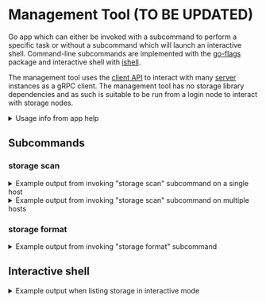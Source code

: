 # Management Tool (TO BE UPDATED)

Go app which can either be invoked with a subcommand to perform a specific task or without a subcommand which will launch an interactive shell.
Command-line subcommands are implemented with the [go-flags](https://github.com/jessevdk/go-flags) package and interactive shell with [ishell](https://github.com/abiosoft/ishell).

The management tool uses the [client API](../../client) to interact with many [server](../../server) instances as a gRPC client.
The management tool has no storage library dependencies and as such is suitable to be run from a login node to interact with storage nodes.

<details>
<summary>Usage info from app help</summary>
<p>

```bash
[tanabarr@ssh-1 ~]$ projects/daos_m/install/bin/dmg --help
Usage:
  dmg [OPTIONS] [command]

Application Options:
  -l, --hostlist=    comma separated list of addresses <ipv4addr/hostname:port> (default: localhost:10001)
  -f, --hostfile=    path of hostfile specifying list of addresses <ipv4addr/hostname:port>, if specified takes preference over HostList
  -o, --config-path= Client config file path

Help Options:
  -h, --help         Show this help message

Available commands:
  network  Perform tasks related to locally-attached network devices (aliases: n)
  pool     Perform tasks related to DAOS pools (aliases: p)
  service  Perform distributed tasks related to DAOS system (aliases: sv)
  storage  Perform tasks related to locally-attached storage (aliases: st)

[tanabarr@ssh-1 ~]$ projects/daos_m/install/bin/dmg storage --help
Usage:
  dmg [OPTIONS] storage <list>

Application Options:
  -l, --hostlist=    comma separated list of addresses <ipv4addr/hostname:port> (default: localhost:10001)
  -f, --hostfile=    path of hostfile specifying list of addresses <ipv4addr/hostname:port>, if specified takes preference over HostList
  -o, --config-path= Client config file path

Help Options:
  -h, --help         Show this help message

Available commands:
  list  List locally-attached SCM and NVMe storage (aliases: l)

[tanabarr@ssh-1 ~]$ projects/daos_m/install/bin/dmg service --help
Usage:
  dmg [OPTIONS] service <kill-rank>

Application Options:
  -l, --hostlist=    comma separated list of addresses <ipv4addr/hostname:port> (default: localhost:10001)
  -f, --hostfile=    path of hostfile specifying list of addresses <ipv4addr/hostname:port>, if specified takes preference over HostList
  -o, --config-path= Client config file path

Help Options:
  -h, --help         Show this help message

Available commands:
  kill-rank  Terminate server running as specific rank on a DAOS pool (aliases: kr)

[tanabarr@ssh-1 ~]$ projects/daos_m/install/bin/dmg service kill-rank --help
Usage:
  dmg [OPTIONS] service kill-rank [kill-rank-OPTIONS]

Application Options:
  -l, --hostlist=      comma separated list of addresses <ipv4addr/hostname:port> (default: localhost:10001)
  -f, --hostfile=      path of hostfile specifying list of addresses <ipv4addr/hostname:port>, if specified takes preference over HostList
  -o, --config-path=   Client config file path

Help Options:
  -h, --help           Show this help message

[kill-rank command options]
      -r, --rank=      Rank identifying DAOS server
      -p, --pool-uuid= Pool uuid that rank relates to
```

</p>
</details>

## Subcommands

### storage scan

<details>
<summary>Example output from invoking "storage scan" subcommand on a single host</summary>
<p>

```bash
[root@wolf-72 ~]# /root/daos_m/install/bin/dmg storage scan
Active connections: [localhost:10001]

Listing NVMe SSD controller and constituent namespaces on connected storage servers:
localhost:10001:
- id: 0
  model: 'INTEL SSDPED1K375GA '
  serial: 'PHKS7335008X375AGN  '
  pciaddr: 0000:87:00.0
  fwrev: E2010324
  namespace:
  - id: 1
    capacity: 375
- id: 0
  model: 'INTEL SSDPEDMD016T4 '
  serial: 'CVFT6010002F1P6DGN  '
  pciaddr: 0000:81:00.0
  fwrev: 8DV10171
  namespace:
  - id: 1
    capacity: 1600
- id: 0
  model: 'INTEL SSDPEDMD016T4 '
  serial: 'CVFT5392000G1P6DGN  '
  pciaddr: 0000:da:00.0
  fwrev: 8DV10171
  namespace:
  - id: 1
    capacity: 1600


Listing SCM modules on connected storage servers:
localhost:10001:
- physicalid: 28
  channel: 0
  channelpos: 1
  memctrlr: 0
  socket: 0
  capacity: 539661172736
- physicalid: 40
  channel: 0
  channelpos: 1
  memctrlr: 1
  socket: 0
  capacity: 539661172736
- physicalid: 50
  channel: 0
  channelpos: 1
  memctrlr: 0
  socket: 1
  capacity: 539661172736
- physicalid: 62
  channel: 0
  channelpos: 1
  memctrlr: 1
  socket: 1
  capacity: 539661172736
```

</p>
</details>

<details>
<summary>Example output from invoking "storage scan" subcommand on multiple hosts</summary>
<p>

```bash
[tanabarr@ssh-1 ~]$ projects/daos_m/install/bin/dmg -l boro-44:10001,boro-45:10001 storage scan
Active connections: [boro-45:10001 boro-44:10001]


Listing NVMe SSD controller and constituent namespaces on connected storage servers:
boro-44:10001:
- id: 0
  model: 'INTEL SSDPED1K375GA '
  serial: 'PHKS73350016375AGN  '
  pciaddr: 0000:81:00.0
  fwrev: E2010324
  namespace:
  - id: 1
    capacity: 375
boro-45:10001:
- id: 0
  model: 'INTEL SSDPED1K375GA '
  serial: 'PHKS7335006W375AGN  '
  pciaddr: 0000:81:00.0
  fwrev: E2010420
  namespace:
  - id: 1
    capacity: 375


Listing SCM modules on connected storage servers:
boro-44:10001: []
boro-45:10001: []
```

</p>
</details>

### storage format

<details>
<summary>Example output from invoking "storage format" subcommand</summary>
<p>

```bash
[tanabarr@ssh-1 ~]$ dmg storage format -f
2019/06/19 15:51:44 config.go:122: debug: DAOS Client config read from /home/tanabarr/projects/daos_m/install/etc/daos.yml
Active connections: [boro-45:10001]

This is a destructive operation and storage devices specified in the server config file will be erased.
Please be patient as it may take several minutes.


Listing NVMe storage format results on connected storage servers:
boro-45:10001:
- pciaddr: ""
  state:
    status: 0
    error: ""
    info: no controllers specified


Listing SCM storage format results on connected storage servers:
boro-45:10001:
- mntpoint: /mnt/daos
  state:
    status: 0
    error: ""
    info: status=CTRL_SUCCESS
```

</p>
</details>

## Interactive shell

<details>
<summary>Example output when listing storage in interactive mode</summary>
<p>

```bash
[tanabarr@ssh-1 ~]$ projects/daos_m/install/bin/dmg
Active connections: [localhost:10001]

DAOS Management Shell
>>> help

Commands:
  addconns          Command to create connections to servers by supplying a space separated list of addresses <ipv4addr/hostname:port>
  clear             clear the screen
  clearconns        Command to clear stored server connections
  exit              exit the program
  getconns          Command to list active server connections
  help              display help
  killrank          Command to terminate server running as specific rank on a DAOS pool
  listfeatures      Command to retrieve supported management features on connected servers
  liststorage       Command to list locally-attached NVMe SSD controllers and SCM modules


>>> addconns boro-44:10001 boro-45:10001
failed to connect to localhost:10001 (socket connection is not active (TRANSIENT_FAILURE))
Active connections: [boro-45:10001 boro-44:10001]

>>> liststorage
Active connections: [boro-45:10001 boro-44:10001]

Listing NVMe SSD controller and constituent namespaces on connected storage servers:
boro-44:10001:
- id: 0
  model: 'INTEL SSDPED1K375GA '
  serial: 'PHKS73350016375AGN  '
  pciaddr: 0000:81:00.0
  fwrev: E2010324
  namespace:
  - id: 1
    capacity: 375
boro-45:10001:
- id: 0
  model: 'INTEL SSDPED1K375GA '
  serial: 'PHKS7335006W375AGN  '
  pciaddr: 0000:81:00.0
  fwrev: E2010420
  namespace:
  - id: 1
    capacity: 375


Listing SCM modules on connected storage servers:
boro-44:10001: []
boro-45:10001: []
```

</p>
</details>
